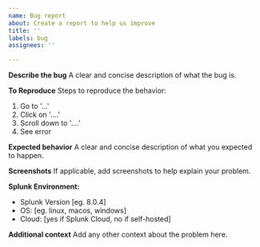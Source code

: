 ```yaml
---
name: Bug report
about: Create a report to help us improve
title: ''
labels: bug
assignees: ''

---
```


**Describe the bug**
A clear and concise description of what the bug is.

**To Reproduce**
Steps to reproduce the behavior:
1. Go to '...'
2. Click on '....'
3. Scroll down to '....'
4. See error

**Expected behavior**
A clear and concise description of what you expected to happen.

**Screenshots**
If applicable, add screenshots to help explain your problem.

**Splunk Environment:**
 - Splunk Version [eg. 8.0.4]
 - OS: [eg. linux, macos, windows]
 - Cloud: [yes if Splunk Cloud, no if self-hosted]

**Additional context**
Add any other context about the problem here.
